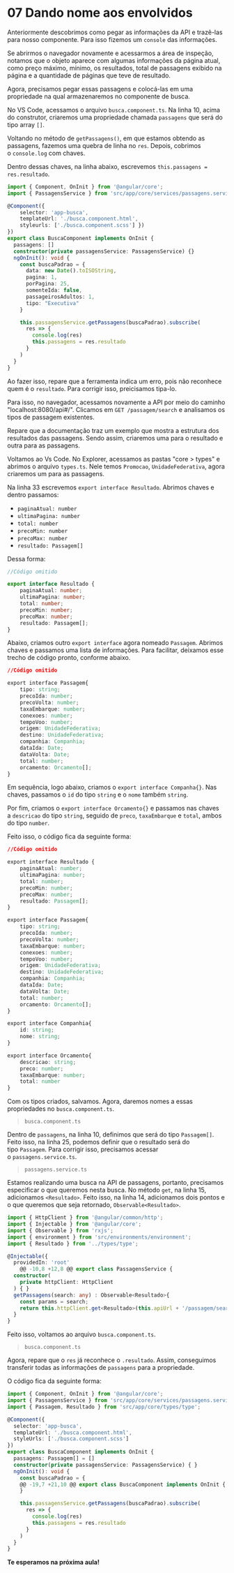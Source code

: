 # 07 Dando nome aos envolvidos

Anteriormente descobrimos como pegar as informações da API e trazê-las para nosso componente. Para isso fizemos um `console` das informações.

Se abrirmos o navegador novamente e acessarmos a área de inspeção, notamos que o objeto aparece com algumas informações da página atual, como preço máximo, mínimo, os resultados, total de passagens exibido na página e a quantidade de páginas que teve de resultado.

Agora, precisamos pegar essas passagens e colocá-las em uma propriedade na qual armazenaremos no componente de busca.

No VS Code, acessamos o arquivo `busca.component.ts`. Na linha 10, acima do construtor, criaremos uma propriedade chamada `passagens` que será do tipo array `[]`.

Voltando no método de `getPassagens()`, em que estamos obtendo as passagens, fazemos uma quebra de linha no `res`. Depois, cobrimos o `console.log` com chaves.

Dentro dessas chaves, na linha abaixo, escrevemos `this.passagens = res.resultado`.

```typescript
import { Component, OnInit } from '@angular/core';
import { PassagensService } from 'src/app/core/services/passagens.service';

@Component({
    selector: 'app-busca',
    templateUrl: './busca.component.html',
    styleurls: ['./busca.component.scss'] })
})
export class BuscaComponent implements OnInit {
  passagens: []
  constructor(private passagensService: PassagensService) {}
  ngOnInit(): void {
    const buscaPadrao = {
      data: new Date().toISOString,
      pagina: 1,
      porPagina: 25,
      somenteIda: false,
      passageirosAdultos: 1,
      tipo: "Executiva"
    }

    this.passagensService.getPassagens(buscaPadrao).subscribe(
      res => {
        console.log(res)
        this.passagens = res.resultado
      }
    )
  }
}
```

Ao fazer isso, repare que a ferramenta indica um erro, pois não reconhece quem é o `resultado`. Para corrigir isso, preicisamos tipa-lo.

Para isso, no navegador, acessamos novamente a API por meio do caminho "localhost:8080/api#/". Clicamos em `GET /passagem/search` e analisamos os tipos de passagem existentes.

Repare que a documentação traz um exemplo que mostra a estrutura dos resultados das passagens. Sendo assim, criaremos uma para o resultado e outra para as passagens.

Voltamos ao Vs Code. No Explorer, acessamos as pastas "core > types" e abrimos o arquivo `types.ts`. Nele temos `Promocao`, `UnidadeFederativa`, agora criaremos um para as passagens.

Na linha 33 escrevemos `export interface Resultado`. Abrimos chaves e dentro passamos:

- `paginaAtual: number`
- `ultimaPagina: number`
- `total: number`
- `precoMin: number`
- `precoMax: number`
- `resultado: Passagem[]`

Dessa forma:

```typescript
//Código omitido

export interface Resultado {
    paginaAtual: number;
    ultimaPagina: number;
    total: number;
    precoMin: number;
    precoMax: number;
    resultado: Passagem[];
}
```

Abaixo, criamos outro `export interface` agora nomeado `Passagem`. Abrimos chaves e passamos uma lista de informações. Para facilitar, deixamos esse trecho de código pronto, conforme abaixo.

```css
//Código omitido

export interface Passagem{
    tipo: string;
    precoIda: number;
    precoVolta: number;
    taxaEmbarque: number;
    conexoes: number;
    tempoVoo: number;
    origem: UnidadeFederativa;
    destino: UnidadeFederativa;
    companhia: Companhia;
    dataIda: Date;
    dataVolta: Date;
    total: number;
    orcamento: Orcamento[];
}
```

Em sequência, logo abaixo, criamos o `export interface Companha{}`. Nas chaves, passamos o `id` do tipo `string` e o `nome` também `string`.

Por fim, criamos o `export interface Orcamento{}` e passamos nas chaves a `descricao` do tipo `string`, seguido de `preco`, `taxaEmbarque` e `total`, ambos do tipo `number`.

Feito isso, o código fica da seguinte forma:

```css
//Código omitido

export interface Resultado {
    paginaAtual: number;
    ultimaPagina: number;
    total: number;
    precoMin: number;
    precoMax: number;
    resultado: Passagem[];
}

export interface Passagem{
    tipo: string;
    precoIda: number;
    precoVolta: number;
    taxaEmbarque: number;
    conexoes: number;
    tempoVoo: number;
    origem: UnidadeFederativa;
    destino: UnidadeFederativa;
    companhia: Companhia;
    dataIda: Date;
    dataVolta: Date;
    total: number;
    orcamento: Orcamento[];
}

export interface Companhia{
    id: string;
    nome: string;
}

export interface Orcamento{
    descricao: string;
    preco: number;
    taxaEmbarque: number;
    total: number
}
```

Com os tipos criados, salvamos. Agora, daremos nomes a essas propriedades no `busca.component.ts`.

> `busca.component.ts`

Dentro de `passagens`, na linha 10, definimos que será do tipo `Passagem[]`. Feito isso, na linha 25, podemos definir que o resultado será do tipo `Passagem`. Para corrigir isso, precisamos acessar o `passagens.service.ts`.

> `passagens.service.ts`

Estamos realizando uma busca na API de passagens, portanto, precisamos especificar o que queremos nesta busca. No método `get`, na linha 15, adicionamos `<Resultado>`. Feito isso, na linha 14, adicionamos dois pontos e o que queremos que seja retornado, `Observable<Resultado>`.

```typescript
import { HttpClient } from '@angular/common/http';
import { Injectable } from '@angular/core';
import { Observable } from 'rxjs';
import { environment } from 'src/environments/environment';
import { Resultado } from '../types/type';

@Injectable({
  providedIn: 'root'
    @@ -10,8 +12,8 @@ export class PassagensService {
  constructor(
    private httpClient: HttpClient
  ) { }
  getPassagens(search: any) : Observable<Resultado>{
    const params = search;
    return this.httpClient.get<Resultado>(this.apiUrl + '/passagem/search', {params})
  }
}
```

Feito isso, voltamos ao arquivo `busca.component.ts`.

> `busca.component.ts`

Agora, repare que o `res` já reconhece o `.resultado`. Assim, conseguimos transferir todas as informações de `passagens` para a propriedade.

O código fica da seguinte forma:

```typescript
import { Component, OnInit } from '@angular/core';
import { PassagensService } from 'src/app/core/services/passagens.service';
import { Passagem, Resultado } from 'src/app/core/types/type';

@Component({
  selector: 'app-busca',
  templateUrl: './busca.component.html',
  styleUrls: ['./busca.component.scss']
})
export class BuscaComponent implements OnInit {
  passagens: Passagem[] = []
  constructor(private passagensService: PassagensService) { }
  ngOnInit(): void {
    const buscaPadrao = {
    @@ -19,7 +21,10 @@ export class BuscaComponent implements OnInit {
    }

    this.passagensService.getPassagens(buscaPadrao).subscribe(
      res => {
        console.log(res)
        this.passagens = res.resultado
      }
    )
  }
}
```

**Te esperamos na próxima aula!**